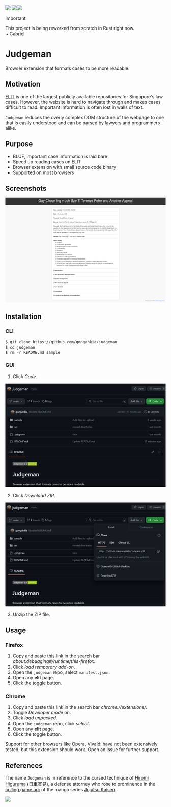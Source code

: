 [![](https://img.shields.io/badge/judgeman_1.0-passing-green)](https://github.com/gongahkia/judgeman/releases/tag/1.0) [![](https://img.shields.io/badge/judgeman_2.0-passing-green)](https://github.com/gongahkia/judgeman/releases/tag/2.0)[![](https://img.shields.io/badge/judgeman_3.0-build-orange)](https://github.com/gongahkia/judgeman/releases/tag/3.0) 

> [!IMPORTANT]  
> This project is being reworked from scratch in Rust right now.  
> \~ Gabriel  

# Judgeman

Browser extension that formats cases to be more readable.

## Motivation

[ELIT](https://www.elitigation.sg/_layouts/IELS/HomePage/Pages/Home.aspx) is one of the largest publicly available repositories for Singapore's law cases. However, the website is hard to navigate through and makes cases difficult to read. Important information is often lost in walls of text.

`Judgeman` reduces the overly complex DOM structure of the webpage to one that is easily understood and can be parsed by lawyers and programmers alike.

## Purpose

* BLUF, important case information is laid bare
* Speed up reading cases on ELIT
* Browser extension with small source code binary
* Supported on most browsers

## Screenshots

![](sample/screenshot-1.png)

## Installation

### CLI

```console
$ git clone https://github.com/gongahkia/judgeman
$ cd judgeman
$ rm -r README.md sample
```

### GUI

1. Click *Code*.

![](sample/install-1.png)

2. Click *Download ZIP*.

![](sample/install-2.png)

3. Unzip the ZIP file. 

## Usage

### Firefox
1. Copy and paste this link in the search bar *about:debugging#/runtime/this-firefox*.
2. Click *load temporary add-on*.
3. Open the `judgeman` repo, select `manifest.json`.
4. Open any **elit** page.
5. Click the toggle button.

### Chrome

1. Copy and paste this link in the search bar *chrome://extensions/*.
2. Toggle *Developer mode* on.
3. Click *load unpacked*.
4. Open the `judgeman` repo, click *select*.
5. Open any **elit** page.
6. Click the toggle button.

Support for other browsers like Opera, Vivaldi have not been extensively tested, but this extension should work. Open an issue for further support.

## References

The name `Judgeman` is in reference to the cursed technique of [Hiromi Higuruma](https://jujutsu-kaisen.fandom.com/wiki/Hiromi_Higuruma) (日車寛見), a defense attorney who rose to prominence in the [culling game arc](https://jujutsu-kaisen.fandom.com/wiki/Culling_Game_Arc) of the manga series [Jujutsu Kaisen](https://jujutsu-kaisen.fandom.com/wiki/Jujutsu_Kaisen_Wiki).

![](https://64.media.tumblr.com/2a449b56b7bf13ef94308fa4708b71fc/9f2fa11c67b698f5-4b/s1280x1920/83db52625d6df7b945b482183d12542a561407ab.png)
